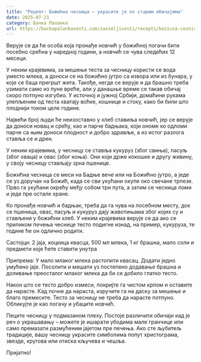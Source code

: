 ```yaml
---
title: "Рецепт: Божићна чесница – украсите је по старим обичајима"
date: 2025-07-21
category: Бачка Паланка
url: https://backapalankavesti.com/zanimljivosti/recepti/bozicna-cesnica-recept-kako-da-je-napravite-ukrasite-po-starim-obicajima-g/
---
```


Верује се да ће особа која пронађе новчић у божићној погачи бити посебно срећна у наредној години, а новчић се чува следећих 12 месеци.

У неким крајевима, за мешење теста за чесницу користи се вода уместо млека, а доноси се на божићно јутро са извора или из бунара, у које се баца прегршт жита. Такође, негде се верује и да брашно треба узимати само из пуне вреће, али у данашње време се такав обичај скоро потпуно изгубио. У источној и јужној Србији, домаћини рукама улепљеним од теста хватају воћке, кошнице и стоку, како би били што плоднији током целе године.

Највећи број људи ће неизоставно у хлеб ставиља новчић, јер се верује да доноси новац и срећу, као и парче бадњака, који ономе ко одломи парче са њим доноси плодност и добро здравље, а из истог разлога ставља се и дрен.

У неким крајевима, у чесницу се ставља кукуруз (због свиња), пасуљ (због оваца) и овас (због коња). Они који држе кокошке и другу живину, у своју чесницу стављају зрна пшенице.

Божићна чесница се меси на Бадње вече или на Божићно јутро, а једе се уз доручак на Божић, када се сви укућани окупе око свечане трпезе. Прво га укућани окрећу међу собом три пута, а затим се чесница ломи и једе пре остале хране.

Ко пронађе новчић и бадњак, треба да га чува на посебном месту, док се пшеница, овас, пасуљ и кукуруз дају животињама због којих су и стављени у божићни хлеб. У неким крајевима верује се да ако се приликом печења чеснице тесто подигне изнад, на пример, кукуруза, те године ће он одлично родити.

Састојци: 2 јаја, коцкица квасца, 500 мл млека, 1 кг брашна, мало соли и предмети које ћете ставити унутра

Припрема: У мало млаког млека растопити квасац. Додати једно умућено јаје. Посолити и мешати уз постепено додавање брашна и доливање преосталог млаког млека да би се добило глатко тесто.

Након што се тесто добро измеси, покријте га чистом крпом и оставите да нарасте. Кад почне да нараста, изручите га на даску за мешење и благо премесите. Тесто за чесницу не треба да нарасте потпуно. Обликујте је као погачу и убаците новчић.

Пеците чесницу у подмазаном плеху. Постоје различити обичаји кад је реч о украшавању – можете је ишарати убодима мале гранчице или само премазати размућеним јајетом пре печења. Ако сте љубитељ традиције, вашу чесницу украсите симболима попут христограма, звезде, кругова или отиска кључева и чешља.

Пријатно!
